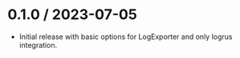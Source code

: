 
0.1.0 / 2023-07-05
==================

  * Initial release with basic options for LogExporter and only logrus
    integration.
